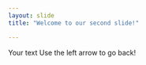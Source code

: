 ```yaml
---
layout: slide
title: "Welcome to our second slide!" 

---
```

Your text
Use the left arrow to go back! 


